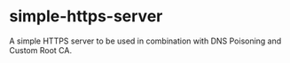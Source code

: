# simple-https-server
A simple HTTPS server to be used in combination with DNS Poisoning and Custom Root CA.
